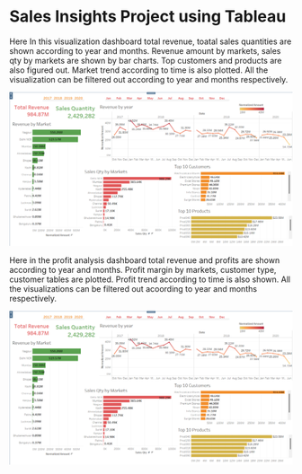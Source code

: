 # Sales Insights Project using Tableau 

Here In this visualization dashboard total revenue, toatal sales quantities are shown according to year and months. Revenue amount by markets, sales qty by markets are shown by bar charts. Top customers and products are also figured out. Market trend according to time is also plotted. All the visualization can be filtered out according to year and months respectively.

![This is an image](https://github.com/auishikpyne/Tableau-Project/blob/master/Tableue_salesinsights.png)

Here in the profit analysis dashboard total revenue and profits are shown according to year and months. Profit margin by markets, customer type, customer tables are plotted. Profit trend according to time is also shown. All the visualizations can be filtered out acoording to year and months respectively.


![This is an image](https://github.com/auishikpyne/Tableau-Project/blob/master/Tableue_salesinsights.png)
